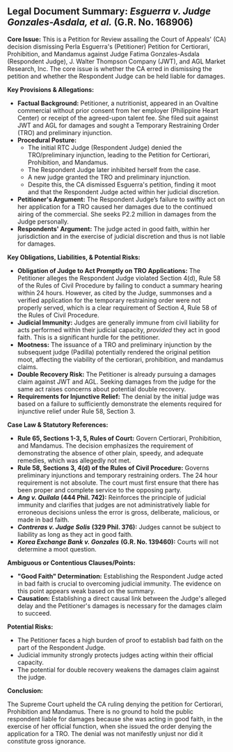 ## Legal Document Summary: *Esguerra v. Judge Gonzales-Asdala, et al.* (G.R. No. 168906)

**Core Issue:** This is a Petition for Review assailing the Court of Appeals' (CA) decision dismissing Perla Esguerra's (Petitioner) Petition for Certiorari, Prohibition, and Mandamus against Judge Fatima Gonzales-Asdala (Respondent Judge), J. Walter Thompson Company (JWT), and AGL Market Research, Inc. The core issue is whether the CA erred in dismissing the petition and whether the Respondent Judge can be held liable for damages.

**Key Provisions & Allegations:**

*   **Factual Background:** Petitioner, a nutritionist, appeared in an Ovaltine commercial without prior consent from her employer (Philippine Heart Center) or receipt of the agreed-upon talent fee. She filed suit against JWT and AGL for damages and sought a Temporary Restraining Order (TRO) and preliminary injunction.
*   **Procedural Posture:**
    *   The initial RTC Judge (Respondent Judge) denied the TRO/preliminary injunction, leading to the Petition for Certiorari, Prohibition, and Mandamus.
    *   The Respondent Judge later inhibited herself from the case.
    *   A new judge granted the TRO and preliminary injunction.
    *   Despite this, the CA dismissed Esguerra's petition, finding it moot and that the Respondent Judge acted within her judicial discretion.
*   **Petitioner's Argument:** The Respondent Judge’s failure to swiftly act on her application for a TRO caused her damages due to the continued airing of the commercial. She seeks P2.2 million in damages from the Judge personally.
*   **Respondents' Argument:** The judge acted in good faith, within her jurisdiction and in the exercise of judicial discretion and thus is not liable for damages.

**Key Obligations, Liabilities, & Potential Risks:**

*   **Obligation of Judge to Act Promptly on TRO Applications:** The Petitioner alleges the Respondent Judge violated Section 4(d), Rule 58 of the Rules of Civil Procedure by failing to conduct a summary hearing within 24 hours. However, as cited by the Judge, summonses and a verified application for the temporary restraining order were not properly served, which is a clear requirement of Section 4, Rule 58 of the Rules of Civil Procedure.
*   **Judicial Immunity:** Judges are generally immune from civil liability for acts performed within their judicial capacity, *provided* they act in good faith. This is a significant hurdle for the petitioner.
*   **Mootness:** The issuance of a TRO and preliminary injunction by the subsequent judge (Padilla) potentially rendered the original petition moot, affecting the viability of the certiorari, prohibition, and mandamus claims.
*   **Double Recovery Risk:** The Petitioner is already pursuing a damages claim against JWT and AGL. Seeking damages from the judge for the same act raises concerns about potential double recovery.
*   **Requirements for Injunctive Relief:** The denial by the initial judge was based on a failure to sufficiently demonstrate the elements required for injunctive relief under Rule 58, Section 3.

**Case Law & Statutory References:**

*   **Rule 65, Sections 1-3, 5, Rules of Court:** Govern Certiorari, Prohibition, and Mandamus. The decision emphasizes the requirement of demonstrating the absence of other plain, speedy, and adequate remedies, which was allegedly not met.
*   **Rule 58, Sections 3, 4(d) of the Rules of Civil Procedure:** Governs preliminary injunctions and temporary restraining orders. The 24 hour requirement is not absolute. The court must first ensure that there has been proper and complete service to the opposing party.
*   ***Ang v. Quilala*** **(444 Phil. 742):** Reinforces the principle of judicial immunity and clarifies that judges are not administratively liable for erroneous decisions unless the error is gross, deliberate, malicious, or made in bad faith.
*   ***Contreras v. Judge Solis*** **(329 Phil. 376):** Judges cannot be subject to liability as long as they act in good faith.
*   ***Korea Exchange Bank v. Gonzales*** **(G.R. No. 139460):** Courts will not determine a moot question.

**Ambiguous or Contentious Clauses/Points:**

*   **"Good Faith" Determination:** Establishing the Respondent Judge acted in bad faith is crucial to overcoming judicial immunity. The evidence on this point appears weak based on the summary.
*   **Causation:** Establishing a direct causal link between the Judge's alleged delay and the Petitioner's damages is necessary for the damages claim to succeed.

**Potential Risks:**

*   The Petitioner faces a high burden of proof to establish bad faith on the part of the Respondent Judge.
*   Judicial immunity strongly protects judges acting within their official capacity.
*   The potential for double recovery weakens the damages claim against the judge.

**Conclusion:**

The Supreme Court upheld the CA ruling denying the petition for Certiorari, Prohibition and Mandamus. There is no ground to hold the public respondent liable for damages because she was acting in good faith, in the exercise of her official function, when she issued the order denying the application for a TRO. The denial was not manifestly unjust nor did it constitute gross ignorance.
